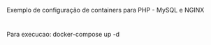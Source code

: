 Exemplo de configuração de containers para PHP - MySQL e NGINX
#
Para execucao: docker-compose up -d
